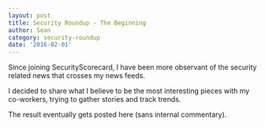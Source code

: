 ```yaml
---
layout: post
title: Security Roundup - The Beginning
author: Sean
category: security-roundup
date: '2016-02-01'
---
```


Since joining SecurityScorecard, I have been more observant of the security related news that crosses my news feeds. 

I decided to share what I believe to be the most interesting pieces with my co-workers, trying to gather stories and track trends.

The result eventually gets posted here (sans internal commentary).
